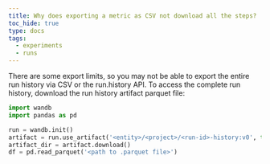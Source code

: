 ```yaml
---
title: Why does exporting a metric as CSV not download all the steps?
toc_hide: true
type: docs
tags:
  - experiments
  - runs
---
```


There are some export limits, so you may not be able to export the entire run history via CSV or the run.history API. To access the complete run history, download the run history artifact parquet file:

```python
import wandb
import pandas as pd

run = wandb.init()
artifact = run.use_artifact('<entity>/<project>/<run-id>-history:v0', type='wandb-history')
artifact_dir = artifact.download()
df = pd.read_parquet('<path to .parquet file>')
```
